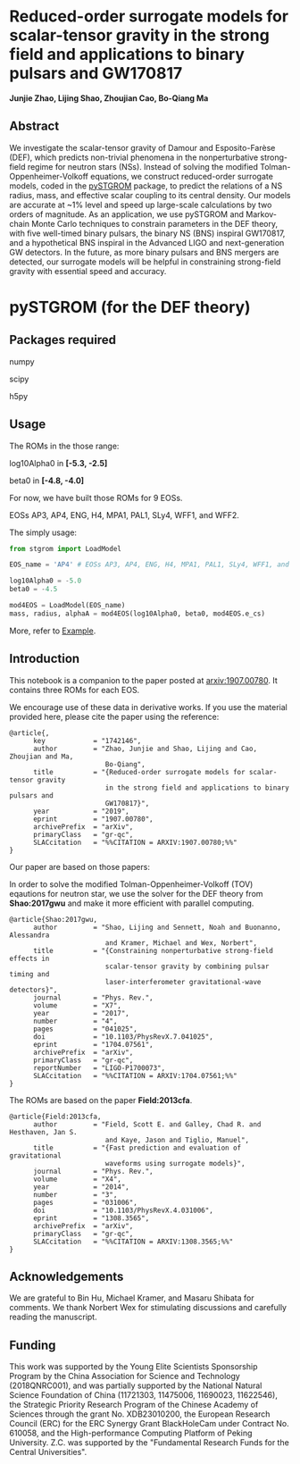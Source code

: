 # Reduced-order surrogate models for scalar-tensor gravity in the strong field and applications to binary pulsars and GW170817

**Junjie Zhao, Lijing Shao, Zhoujian Cao, Bo-Qiang Ma**


## Abstract
We investigate the scalar-tensor gravity of Damour and Esposito-Farèse (DEF),
which predicts non-trivial phenomena in the nonperturbative strong-field regime
for neutron stars (NSs). Instead of solving the modified
Tolman-Oppenheimer-Volkoff equations, we construct reduced-order surrogate
models, coded in the [pySTGROM](https://github.com/BenjaminDbb/pySTGROM#pystgrom-for-the-def-theory) package, to predict the relations of a NS
radius, mass, and effective scalar coupling to its central density. Our models
are accurate at ~1% level and speed up large-scale calculations by two
orders of magnitude. As an application, we use pySTGROM and Markov-chain
Monte Carlo techniques to constrain parameters in the DEF theory, with five
well-timed binary pulsars, the binary NS (BNS) inspiral GW170817, and a
hypothetical BNS inspiral in the Advanced LIGO and next-generation GW detectors.
In the future, as more binary pulsars and BNS mergers are detected, our
surrogate models will be helpful in constraining strong-field gravity with
essential speed and accuracy.

# pySTGROM (for the DEF theory)

## Packages required

numpy

scipy

h5py

## Usage

The ROMs in the those range:

log10Alpha0 in **[-5.3, -2.5]**

beta0 in **[-4.8, -4.0]**

For now, we have built those ROMs for 9 EOSs. 

EOSs AP3, AP4, ENG, H4, MPA1, PAL1, SLy4, WFF1, and WFF2.

The simply usage:
```python
from stgrom import LoadModel

EOS_name = 'AP4' # EOSs AP3, AP4, ENG, H4, MPA1, PAL1, SLy4, WFF1, and WFF2.

log10Alpha0 = -5.0
beta0 = -4.5

mod4EOS = LoadModel(EOS_name)
mass, radius, alphaA = mod4EOS(log10Alpha0, beta0, mod4EOS.e_cs)
```
More, refer to [Example](https://github.com/BenjaminDbb/pySTGROM/blob/master/Example.ipynb).

## Introduction

This notebook is a companion to the paper posted at [arxiv:1907.00780](https://arxiv.org/abs/1907.00780). It contains three ROMs for each EOS. 

We encourage use of these data in derivative works. If you use the material provided here, please cite the paper using the reference:
```
@article{,
      key            = "1742146",
      author         = "Zhao, Junjie and Shao, Lijing and Cao, Zhoujian and Ma,
                        Bo-Qiang",
      title          = "{Reduced-order surrogate models for scalar-tensor gravity
                        in the strong field and applications to binary pulsars and
                        GW170817}",
      year           = "2019",
      eprint         = "1907.00780",
      archivePrefix  = "arXiv",
      primaryClass   = "gr-qc",
      SLACcitation   = "%%CITATION = ARXIV:1907.00780;%%"
}
```
Our paper are based on those papers:

In order to solve the modified Tolman-Oppenheimer-Volkoff (TOV) eqautions for neutron star, we use the solver for the DEF theory from **Shao:2017gwu** and make it more efficient with parallel computing.

```
@article{Shao:2017gwu,
      author         = "Shao, Lijing and Sennett, Noah and Buonanno, Alessandra
                        and Kramer, Michael and Wex, Norbert",
      title          = "{Constraining nonperturbative strong-field effects in
                        scalar-tensor gravity by combining pulsar timing and
                        laser-interferometer gravitational-wave detectors}",
      journal        = "Phys. Rev.",
      volume         = "X7",
      year           = "2017",
      number         = "4",
      pages          = "041025",
      doi            = "10.1103/PhysRevX.7.041025",
      eprint         = "1704.07561",
      archivePrefix  = "arXiv",
      primaryClass   = "gr-qc",
      reportNumber   = "LIGO-P1700073",
      SLACcitation   = "%%CITATION = ARXIV:1704.07561;%%"
}
```
The ROMs are based on the paper **Field:2013cfa**. 

```
@article{Field:2013cfa,
      author         = "Field, Scott E. and Galley, Chad R. and Hesthaven, Jan S.
                        and Kaye, Jason and Tiglio, Manuel",
      title          = "{Fast prediction and evaluation of gravitational
                        waveforms using surrogate models}",
      journal        = "Phys. Rev.",
      volume         = "X4",
      year           = "2014",
      number         = "3",
      pages          = "031006",
      doi            = "10.1103/PhysRevX.4.031006",
      eprint         = "1308.3565",
      archivePrefix  = "arXiv",
      primaryClass   = "gr-qc",
      SLACcitation   = "%%CITATION = ARXIV:1308.3565;%%"
}
```
## Acknowledgements
We are grateful to Bin Hu, Michael Kramer, and Masaru
Shibata for comments. We thank Norbert Wex for stimulating
discussions and carefully reading the manuscript. 

## Funding
This work was supported by the Young Elite Scientists Sponsorship 
Program by the China Association for Science and Technology
(2018QNRC001), and was partially supported by the National
Natural Science Foundation of China (11721303, 11475006,
11690023, 11622546), the Strategic Priority Research Program of the 
Chinese Academy of Sciences through the grant
No. XDB23010200, the European Research Council (ERC)
for the ERC Synergy Grant BlackHoleCam under Contract
No. 610058, and the High-performance Computing Platform
of Peking University. Z.C. was supported by the "Fundamental Research 
Funds for the Central Universities".
